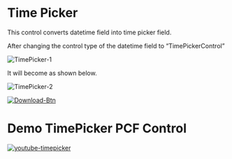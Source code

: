 # Time Picker

This control converts datetime field into time picker field.

After changing the control type of the datetime field to “TimePickerControl”

![TimePicker-1](https://user-images.githubusercontent.com/90428984/196408761-c7a6f19f-edf5-47ab-9587-e57148a7f6c9.png)

It will become as shown below.

![TimePicker-2](https://user-images.githubusercontent.com/90428984/196408790-777db19f-1344-4bf5-bcc6-c273189ff88b.png)

[![Download-Btn](https://user-images.githubusercontent.com/90428984/196970215-5355b724-6ebc-4457-995b-d3f4ebb450cf.png)](https://marketplace.bevercrm.com/pcf-controls/TimePicker)

# Demo TimePicker PCF Control

[![youtube-timepicker](https://user-images.githubusercontent.com/90428984/196424359-1a172c6d-a9f4-4e8f-9dca-50004a7a3320.png)](https://www.youtube.com/watch?v=apItceOl36g)
